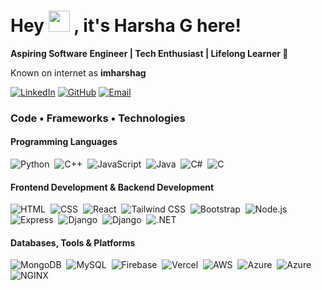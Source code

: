 <h1>Hey <img src="https://raw.githubusercontent.com/MartinHeinz/MartinHeinz/master/wave.gif" width="34px"> , it's Harsha G here! </h1>

<strong>Aspiring Software Engineer | Tech Enthusiast | Lifelong Learner 🌱</strong><br/>

Known on internet as **imharshag** 

[![LinkedIn](https://img.icons8.com/?size=50&id=44019&format=png&color=000000)](https://www.linkedin.com/in/imharshag)
[![GitHub](https://img.icons8.com/?size=50&id=52539&format=png&color=000000)](https://github.com/imharshag)
[![Email](https://img.icons8.com/?size=50&id=l8GURTKU12XE&format=png&color=000000)](mailto:harshag3106@gmail.com)

 
### Code • Frameworks • Technologies

#### Programming Languages  
![Python](https://skillicons.dev/icons?i=python)&nbsp; 
![C++](https://skillicons.dev/icons?i=cpp)&nbsp;
![JavaScript](https://skillicons.dev/icons?i=javascript)&nbsp; 
![Java](https://skillicons.dev/icons?i=java)&nbsp;
![C#](https://skillicons.dev/icons?i=cs)&nbsp;
![C](https://skillicons.dev/icons?i=c)&nbsp;


#### Frontend Development & Backend Development  
![HTML](https://skillicons.dev/icons?i=html)&nbsp; 
![CSS](https://skillicons.dev/icons?i=css)&nbsp; 
![React](https://skillicons.dev/icons?i=react)&nbsp; 
![Tailwind CSS](https://skillicons.dev/icons?i=tailwind)&nbsp; 
![Bootstrap](https://skillicons.dev/icons?i=bootstrap)&nbsp;
![Node.js](https://skillicons.dev/icons?i=nodejs)&nbsp; 
![Express](https://skillicons.dev/icons?i=express)&nbsp; 
![Django](https://skillicons.dev/icons?i=django)&nbsp; 
![Django](https://skillicons.dev/icons?i=flask)&nbsp; 
![.NET](https://skillicons.dev/icons?i=dotnet)  

#### Databases, Tools & Platforms  
![MongoDB](https://skillicons.dev/icons?i=mongodb)&nbsp; 
![MySQL](https://skillicons.dev/icons?i=mysql)&nbsp;
![Firebase](https://skillicons.dev/icons?i=firebase)&nbsp;
![Vercel](https://skillicons.dev/icons?i=vercel)&nbsp;
![AWS](https://skillicons.dev/icons?i=aws)&nbsp; 
![Azure](https://skillicons.dev/icons?i=azure)&nbsp;
![Azure](https://skillicons.dev/icons?i=sklearn)&nbsp; 
![NGINX](https://skillicons.dev/icons?i=nginx)  


<br/> 

